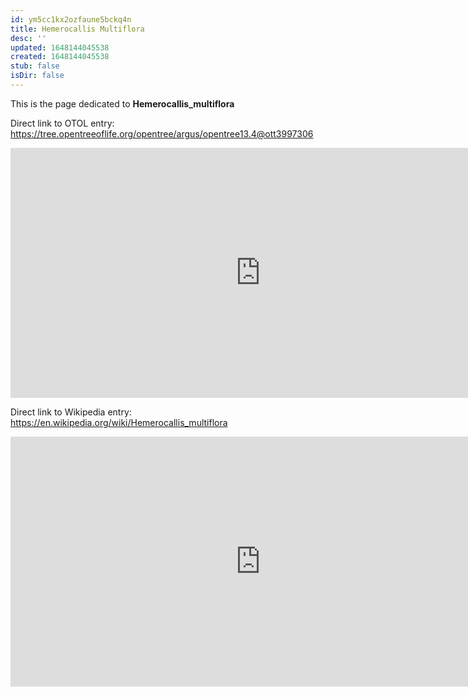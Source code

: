 ```yaml
---
id: ym5cc1kx2ozfaune5bckq4n
title: Hemerocallis Multiflora
desc: ''
updated: 1648144045538
created: 1648144045538
stub: false
isDir: false
---
```

This is the page dedicated to **Hemerocallis_multiflora**


Direct link to OTOL entry: https://tree.opentreeoflife.org/opentree/argus/opentree13.4@ott3997306



<html>
    <body>
    <iframe src="https://tree.opentreeoflife.org/opentree/argus/opentree13.4@ott3997306"
    width="800" height="400" frameborder="0" allowfullscreen> </iframe>
    </body>
</html>
    


Direct link to Wikipedia entry: https://en.wikipedia.org/wiki/Hemerocallis_multiflora



<html>
    <body>
    <iframe src="https://en.wikipedia.org/wiki/Hemerocallis_multiflora"
    width="800" height="400" frameborder="0" allowfullscreen> </iframe>
    </body>
</html>
    

